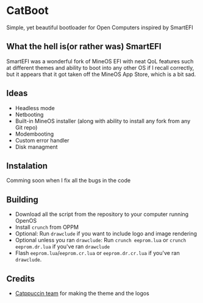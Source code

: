 # CatBoot
Simple, yet beautiful bootloader for Open Computers inspired by SmartEFI

## What the hell is(or rather was) SmartEFI
SmartEFI was a wonderful fork of MineOS EFI with neat QoL features such at different themes and ability to boot into any other OS if I recall correctly, but it appears that it got taken off the MineOS App Store, which is a bit sad. 

## Ideas
- Headless mode
- Netbooting
- Built-in MineOS installer (along with ability to install any fork from any Git repo)
- Modembooting
- Custom error handler
- Disk managment

## Instalation
Comming soon when I fix all the bugs in the code

## Building
- Download all the script from the repository to your computer running OpenOS
- Install `crunch` from OPPM
- Optional: Run `drawclude` if you want to include logo and image rendering
- Optional unless you ran `drawclude`: Run `crunch eeprom.lua` or `crunch eeprom.dr.lua` if you've ran `drawclude`
- Flash `eeprom.lua`/`eeprom.cr.lua` or `eeprom.dr.cr.lua` if you've ran `drawclude`. 

## Credits
- [Catppuccin team](https://github.com/orgs/catppuccin/people) for making the theme and the logos
